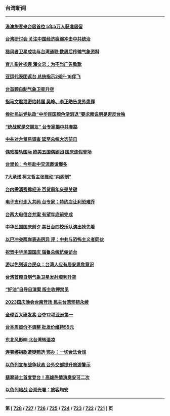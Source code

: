 ### 台湾新闻
---
#### [港澳旅客来台居首位 5年5万人获准居留](../../pages/ncid1349361/n14091642.md) 
#### [台湾研讨会 关注中国经济疲弱冲击中共统治](../../pages/ncid1349361/n14091555.md) 
#### [猎风者卫星成功与台湾通联 数周后传输气象资料](../../pages/ncid1349361/n14091568.md) 
#### [育儿影片挨轰 潘文忠：为不当广告致歉](../../pages/ncid1349361/n14091512.md) 
#### [亚运代表团返台 总统指示2架F-16伴飞](../../pages/ncid1349361/n14091545.md) 
#### [台首颗自制气象卫星升空](../../pages/ncid1349361/n14091475.md) 
#### [指马文君泄密给韩国 吴峥、李正皓告发外患罪](../../pages/ncid1349361/n14091479.md) 
#### [侯批民进党执政“中华民国颜色渐消退”要求赖说明是否反台独](../../pages/ncid1349361/n14091481.md) 
#### [“统战就是交朋友” 台专家揭中共套路](../../pages/ncid1349361/n14091529.md) 
#### [中共对台贸易调查 延至总统大选前日](../../pages/ncid1349361/n14091413.md) 
#### [偶戏接轨国际 欧美五国偶剧团 国庆连假登场](../../pages/ncid1349361/n14091472.md) 
#### [台里长：今年赴中交流邀请爆多](../../pages/ncid1349361/n14091522.md) 
#### [7大承诺 柯文哲主张推动“内阁制”](../../pages/ncid1349361/n14091483.md) 
#### [台内需消费撑经济 百货周年庆是关键](../../pages/ncid1349361/n14091525.md) 
#### [电子支付走入共码 台专家：特约店让利恐难乔](../../pages/ncid1349361/n14091526.md) 
#### [台两大电信合并案 有望年底前完成](../../pages/ncid1349361/n14091420.md) 
#### [中华民国国庆前夕 美日台四校乐队演出抢先看](../../pages/ncid1349361/n14091392.md) 
#### [以巴冲突两岸表态迥异 评：中共与恐怖主义者同伙](../../pages/ncid1349361/n14091011.md) 
#### [祝贺中华民国国庆 瑙鲁总统伉俪访台](../../pages/ncid1349361/n14091380.md) 
#### [游以色列返台民众：台湾人应有居安思危意识](../../pages/ncid1349361/n14091315.md) 
#### [台湾首颗自制气象卫星发射顺利升空](../../pages/ncid1349361/n14091128.md) 
#### [“好油”自导自演案 版主收押禁见](../../pages/ncid1349361/n14090846.md) 
#### [2023国庆晚会台南登场 民主台湾坚韧永续](../../pages/ncid1349361/n14090869.md) 
#### [全球百大研发奖 台夺12项亚洲第一](../../pages/ncid1349361/n14090860.md) 
#### [台本周蛋价不调整 批发价维持55元](../../pages/ncid1349361/n14090863.md) 
#### [东北风影响 北台湾转湿凉](../../pages/ncid1349361/n14090844.md) 
#### [连署绑捐款遭疑贿选 郭办：一切合法合规](../../pages/ncid1349361/n14090797.md) 
#### [以色列宣布战争状态 台外交部提升旅游警示](../../pages/ncid1349361/n14090806.md) 
#### [翡翠骑士首度登台！高雄热情演奏安可二次](../../pages/ncid1349361/n14090776.md) 
#### [以色列陷战 台观光署：旅客均安](../../pages/ncid1349361/n14090770.md) 

---
#### 第 [ [728](./728.md) / [727](./727.md) / [726](./726.md) / [725](./725.md) / [724](./724.md) / [723](./723.md) / [722](./722.md) / [721](./721.md) ] 页
